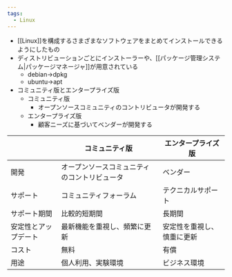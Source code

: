 ```yaml
---
tags:
  - Linux
---
```

- [[Linux]]を構成するさまざまなソフトウェアをまとめてインストールできるようにしたもの
- ディストリビューションごとにインストーラーや、[[パッケージ管理システム|パッケージマネージャ]]が用意されている
	- debian→dpkg
	- ubuntu→apt
- コミュニティ版とエンタープライズ版
	- コミュニティ版
		- オープンソースコミュニティのコントリビュータが開発する
	- エンタープライズ版
		- 顧客ニーズに基づいてベンダーが開発する

|            | コミュニティ版                | エンタープライズ版     |
| ---------- | ---------------------- | ------------- |
| 開発         | オープンソースコミュニティのコントリビュータ | ベンダー          |
| サポート       | コミュニティフォーラム            | テクニカルサポート     |
| サポート期間     | 比較的短期間                 | 長期間           |
| 安定性とアップデート | 最新機能を重視し、頻繁に更新         | 安定性を重視し、慎重に更新 |
| コスト        | 無料                     | 有償            |
| 用途         | 個人利用、実験環境              | ビジネス環境        |
